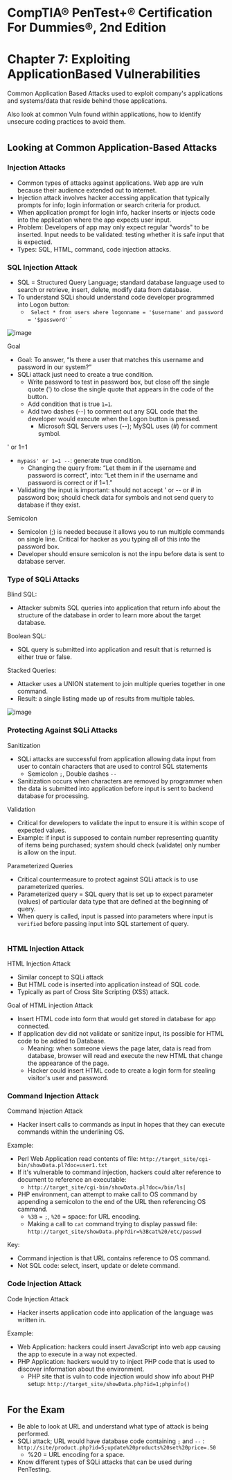 # CompTIA® PenTest+® Certification For Dummies®, 2nd Edition

# Chapter 7: Exploiting ApplicationBased Vulnerabilities

Common Application Based Attacks used to exploit company's applications and systems/data that reside behind those applications.

Also look at common Vuln found within applications, how to identify unsecure coding practices to avoid them.

#

## Looking at Common Application-Based Attacks

### Injection Attacks

- Common types of attacks against applications. Web app are vuln because their audience extended out to internet.
- Injection attack involves hacker accessing application that typically prompts for info; login information or search criteria for product.
- When application prompt for login info, hacker inserts or injects code into the application where the app expects user input.
- Problem: Developers of app may only expect regular "words" to be inserted. Input needs to be validated: testing whether it is safe input that is expected.
- Types: SQL, HTML, command, code injection attacks.

### SQL Injection Attack

- SQL = Structured Query Language; standard database language used to search or retrieve, insert, delete, modify data from database.
- To understand SQLi should understand code developer programmed into Logon button:
  - ` Select * from users where logonname = '$username' and password = '$password'` `
 
![image](https://github.com/user-attachments/assets/0a6a5fbc-c87e-4914-b682-14b34e7e16a0)

Goal
- Goal: To answer, “Is there a user that matches this username and password in our system?”
- SQLi attack just need to create a true condition.
  - Write password to test in password box, but close off the single quote (') to close the single quote that appears in the code of the button.
  - Add condition that is true `1=1`.
  - Add two dashes (--) to comment out any SQL code that the developer would execute when the Logon button is pressed. 
    - Microsoft SQL Servers uses (--); MySQL uses (#) for comment symbol.

' or 1=1 
- ` mypass' or 1=1 -- `: generate true condition.
  - Changing the query from: “Let them in if the username and password is correct", into: “Let them in if the username and password is correct or if 1=1.”
- Validating the input is important: should not accept ' or -- or # in password box; should check data for symbols and not send query to database if they exist.

Semicolon
- Semicolon (;) is needed because it allows you to run multiple commands on single line. Critical for hacker as you typing all of this into the password box.
- Developer should ensure semicolon is not the inpu before data is sent to database server.

### Type of SQLi Attacks

Blind SQL: 
- Attacker submits SQL queries into application that return info about the structure of the database in order to learn more about the target database.

Boolean SQL: 
- SQL query is submitted into application and result that is returned is either true or false.

Stacked Queries: 
  - Attacker uses a UNION statement to join multiple queries together in one command.
  - Result: a single listing made up of results from multiple tables.

![image](https://github.com/user-attachments/assets/a8807e91-a24c-4b8b-bc8f-91cc0bddff1a)

### Protecting Against SQLi Attacks

Sanitization
- SQLi attacks are successful from application allowing data input from user to contain characters that are used to control SQL statements
  - Semicolon `;`, Double dashes `--`
- Sanitization occurs when characters are removed by programmer when the data is submitted into application before input is sent to backend database for processing.

Validation
- Critical for developers to validate the input to ensure it is within scope of expected values.
- Example: if input is supposed to contain number representing quantity of items being purchased; system should check (validate) only number is allow on the input.

Parameterized Queries
- Critical countermeasure to protect against SQLi attack is to use parameterized queries.
- Parameterized query = SQL query that is set up to expect parameter (values) of particular data type that are defined at the beginning of query.
- When query is called, input is passed into parameters where input is `verified` before passing input into SQL startement of query.

#

### HTML Injection Attack

HTML Injection Attack
- Similar concept to SQLi attack
- But HTML code is inserted into application instead of SQL code.
- Typically as part of Cross Site Scripting (XSS) attack.

Goal of HTML injection Attack
- Insert HTML code into form that would get stored in database for app connected.
- If application dev did not validate or sanitize input, its possible for HTML code to be added to Database.
  - Meaning: when someone views the page later, data is read from database, browser will read and execute the new HTML that change the appearance of the page.
  - Hacker could insert HTML code to create a login form for stealing visitor's user and password.

 
### Command Injection Attack

Command Injection Attack
- Hacker insert calls to commands as input in hopes that they can execute commands within the underlining OS.

Example:
- Perl Web Application read contents of file: `http://target_site/cgi-bin/showData.pl?doc=user1.txt`
- If it's vulnerable to command injection, hackers could alter reference to document to reference an executable:
  - `http://target_site/cgi-bin/showData.pl?doc=/bin/ls|`
- PHP environment, can attempt to make call to OS command by appending a semicolon to the end of the URL then referencing OS cammand.
  - `%3B` = `;`, `%20` = space: for URL encoding.
  - Making a call to `cat` command trying to display passwd file: `http://target_site/showData.php?dir=%3Bcat%20/etc/passwd`
 
Key:
- Command injection is that URL contains reference to OS command.
- Not SQL code: select, insert, update or delete command.


### Code Injection Attack

Code Injection Attack
- Hacker inserts application code into application of the language was written in.

Example:
- Web Application: hackers could insert JavaScript into web app causing the app to execute in a way not expected.
- PHP Application: hackers would try to inject PHP code that is used to discover information about the environment.
  - PHP site that is vuln to code injection would show info about PHP setup: `http://target_site/showData.php?id=1;phpinfo()`


#

## For the Exam

- Be able to look at URL and understand what type of attack is being performed.
- SQLi attack; URL would have database code containing `;` and `--` : `http://site/product.php?id=5;update%20products%20set%20price=.50`
  - %20 = URL encoding for a space.
- Know different types of SQLi attacks that can be used during PenTesting.

